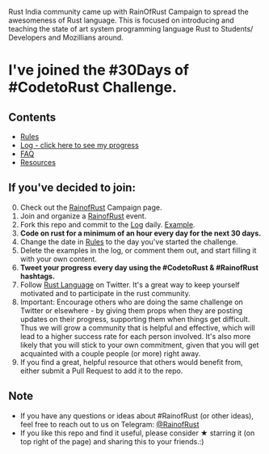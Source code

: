 Rust India community came up with RainOfRust Campaign to spread the awesomeness of Rust language. This is focused on introducing and teaching the state of art system programming language Rust to Students/ Developers and Mozillians around. 

# I've joined the #30Days of #CodetoRust Challenge.

## Contents
* [Rules](Rules.md)
* [Log - click here to see my progress](Log.md)
* [FAQ](FAQ.md)
* [Resources](Resources.md)

## If you've decided to join:
0. Check out the [RainofRust](https://github.com/MozillaIndia/RustIndia) Campaign page.
1. Join and organize a [RainofRust](https://github.com/MozillaIndia/RustIndia/tree/master/RainOfRust) event.
2. Fork this repo and commit to the [Log](Log.md) daily. [Example](https://github.com/DineshMv/30Days-of-CodetoRust/blob/master/Log.md).
3. **Code on rust for a minimum of an hour every day for the next 30 days.**
4. Change the date in [Rules](Rules.md) to the day you've started the challenge.
5. Delete the examples in the log, or comment them out, and start filling it with your own content.
6. **Tweet your progress every day using the #CodetoRust & #RainofRust hashtags.**
7. Follow [Rust Language](https://twitter.com/rustlang) on Twitter. It's a great way to keep yourself motivated and to participate in the rust community.
8. Important: Encourage others who are doing the same challenge on Twitter or elsewhere - by giving them props when they are posting updates on their progress, supporting them when things get difficult. Thus we will grow a community that is helpful and effective, which will lead to a higher success rate for each person involved. It's also more likely that you will stick to your own commitment, given that you will get acquainted with a couple people (or more) right away.
9. If you find a great, helpful resource that others would benefit from, either submit a Pull Request to add it to the repo.

## Note
* If you have any questions or ideas about #RainofRust (or other ideas), feel free to reach out to us on Telegram: [@RainofRust](https://t.me/joinchat/AAAAAEFQaXicCPeaeVIm_Q)
* If you like this repo and find it useful, please consider &#9733; starring it (on top right of the page) and sharing this to your friends.:)
